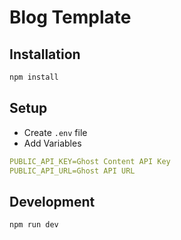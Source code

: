 # Blog Template

## Installation

```bash
npm install
```

## Setup

- Create `.env` file
- Add Variables
```yaml
PUBLIC_API_KEY=Ghost Content API Key
PUBLIC_API_URL=Ghost API URL
```

## Development

```bash
npm run dev
```

